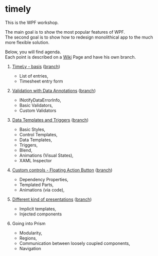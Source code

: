 # timely
This is the WPF workshop.

The main goal is to show the most popular features of WPF. <br />
The second goal is to show how to redesign monolithical app to the much more flexible solution.

Below, you will find agenda. <br />
Each point is described on a [Wiki](https://github.com/SeRgI1982/timelyWorkshop/wiki) Page and have his own branch. 

1. [TimeLy - basis](https://github.com/SeRgI1982/timelyWorkshop/wiki/Task01)  ([branch](https://github.com/SeRgI1982/timelyWorkshop/tree/Task01))
    - List of entries,
    - Timesheet entry form

2. [Validation with Data Annotations](https://github.com/SeRgI1982/timelyWorkshop/wiki/Task02) ([branch](https://github.com/SeRgI1982/timelyWorkshop/tree/Task02))
    - INotifyDataErrorInfo,
    - Basic Validators,
    - Custom Validators

3. [Data Templates and Triggers](https://github.com/SeRgI1982/timelyWorkshop/wiki/Task03) ([branch](https://github.com/SeRgI1982/timelyWorkshop/tree/Task03))
    - Basic Styles,
    - Control Templates,
    - Data Templates,
    - Triggers,
    - Blend,
    - Animations (Visual States),
    - XAML Inspector

4. [Custom controls - Floating Action Button](https://github.com/SeRgI1982/timelyWorkshop/wiki/Task04) ([branch](https://github.com/SeRgI1982/timelyWorkshop/tree/Task04))
   - Dependency Properties,
   - Templated Parts,
   - Animations (via code),

5. [Different kind of presentations]((https://github.com/SeRgI1982/timelyWorkshop/wiki/Task04)) ([branch](https://github.com/SeRgI1982/timelyWorkshop/tree/Task05))
   - Implicit templates,
   - Injected components

6. Going into Prism
   - Modularity,
   - Regions,
   - Communication between loosely coupled components,
   - Navigation
